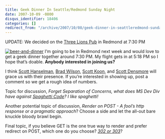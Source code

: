```yaml
---
title: Geek Dinner In Seattle/Redmond Sunday Night
date: 2007-10-09 -0800
disqus_identifier: 18406
categories: []
redirect_from: "/archive/2007/10/08/geek-dinner-in-seattleredmond-sunday-night.aspx/"
---
```


UPDATE: We decided on the [Three Lions
Pub](http://thethreelionspub.com/thethreelionspub.htm "3 lions pub website")
in Redmond at 7:30 PM

[![beer-and-dinner](https://haacked.com/images/haacked_com/WindowsLiveWriter/GeekDinnerInRedmondSundayNight_14DA5/beer-and-dinner_thumb_1.jpg)](https://haacked.com/images/haacked_com/WindowsLiveWriter/GeekDinnerInRedmondSundayNight_14DA5/beer-and-dinner_1.jpg)
I’m going to be in Redmond next week and would love to get a geek dinner
together around 7:30 PM. My flight gets in at 5:18 PM so I hope that’s
doable. **Anybody interested in joining us?**

I think [Scott
Hanselman](http://www.hanselman.com/blog/ "Scott Hanselman ComputerZen Blog"),
[Brad
Wilson](http://www.agileprogrammer.com/dotnetguy/ "Brad Wilson the .NET guy"),
[Scott
Koon](http://www.lazycoder.com/weblog/ "Scott Koon the Lazy Coder"), and
[Scott
Densmore](http://www.agileprogrammer.com/scottden/ "Scott Densmore of the CodePlex team") will
grace us with their presence. If you’re interested in showing up, post a
comment so we get a rough idea of numbers.

Topic for discussion, *Forget Separation of Concerns, what does MS Dev
Div have against [Spaghetti
Code](http://en.wikipedia.org/wiki/Spaghetti_code "Spaghetti code")? I
like spaghetti!*

Another potential topic of discussion, *Render on POST - A fool’s http
response or a pragmatic approach*? Choose a side and let the all-out
bare knuckle bloody brawl begin.

Final topic, if you believe GET is the one true way to render and prefer
redirect on POST, which one do you choose? *[302 or
303](http://www.w3.org/Protocols/rfc2616/rfc2616-sec10.html "Http Status Codes")*?

